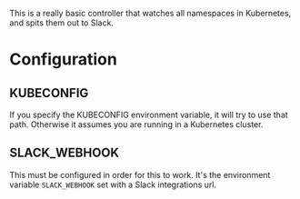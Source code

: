 This is a really basic controller that watches all namespaces in Kubernetes, and spits them out to Slack.

# Configuration

## KUBECONFIG

If you specify the KUBECONFIG environment variable, it will try to use that path. Otherwise it assumes you are running in a Kubernetes cluster.

## SLACK_WEBHOOK

This must be configured in order for this to work. It's the environment variable `SLACK_WEBHOOK` set with a Slack integrations url.